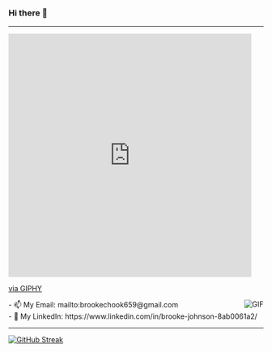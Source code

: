 ### Hi there 👋

---


<iframe src="https://giphy.com/embed/5xRW2cUKfcyQg" width="480" height="480" frameBorder="0" class="giphy-embed" allowFullScreen></iframe><p><a href="https://giphy.com/stickers/art-pixel-5xRW2cUKfcyQg">via GIPHY</a></p>
<img align="right" alt="GIF" src="https://giphy.com/stickers/art-pixel-5xRW2cUKfcyQg" />
 - 📫 My Email: mailto:brookechook659@gmail.com
 <br>
 - 🔗 My LinkedIn: https://www.linkedin.com/in/brooke-johnson-8ab0061a2/
 <br>
 
 ---
 
[![GitHub Streak](https://github-readme-streak-stats.herokuapp.com/?user=oatMilk223&theme=tokyonight)](https://git.io/streak-stats)



